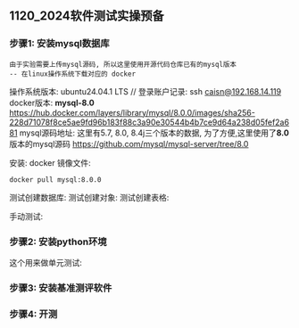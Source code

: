 ## 1120_2024软件测试实操预备
### 步骤1: 安装mysql数据库
    由于实验需要上传mysql源码, 所以这里使用开源代码仓库已有的mysql版本
    -- 在linux操作系统下载对应的 docker

操作系统版本: ubuntu24.04.1 LTS
// 登录账户记录: ssh caisn@192.168.14.119
docker版本: **mysql-8.0**
https://hub.docker.com/layers/library/mysql/8.0.0/images/sha256-228d71078f8ce5ae9fd96b183f88c3a90e30544b4b7ce9d64a238d05fef2a681
mysql源码地址: 这里有5.7, 8.0, 8.4j三个版本的数据, 为了方便,这里使用了**8.0**版本的mysql源码
https://github.com/mysql/mysql-server/tree/8.0


安装: docker 镜像文件:
```
docker pull mysql:8.0.0
```

测试创建数据库:
测试创建对象:
测试创建表格:

手动测试:


### 步骤2: 安装python环境
这个用来做单元测试:



### 步骤3: 安装基准测评软件


### 步骤4: 开测
